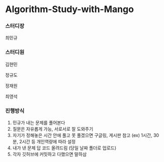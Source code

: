 # Algorithm-Study-with-Mango

### 스터디장 
최민규

### 스터디원 
김현민 

정규도

정재원

최영석

### 진행방식
1. 민규가 내는 문제를 풀어본다
2. 질문은 자유롭게 가능, 서로서로 잘 도와주기
3. 자기가 정해놓은 시간 안에 풀고 못 풀겠으면 구글링, 게시판 참고 (ex) 1시간, 30분, 2시간 등 개인역량에 따라 설정
4. 내가 낸 문제 답 코드 올려드림 (당일 날짜 폴더로 업로드)
5. 각자 깃허브에 커밋하고 다했으면 말하삼

